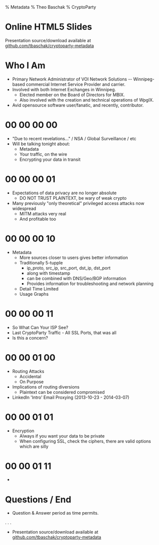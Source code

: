 % Metadata
% Theo Baschak
% CryptoParty


# Online HTML5 Slides

Presentation source/download available at [github.com/tbaschak/cryptoparty-metadata](https://github.com/tbaschak/cryptoparty-metadata)

# Who I Am

*	Primary Network Administrator of VOI Network Solutions -- Winnipeg-based commercial Internet Service Provider and carrier.
*	Involved with both Internet Exchanges in Winnipeg.
	*	Elected member on the Board of Directors for MBIX.
	*	Also involved with the creation and technical operations of WpgIX.
*	Avid opensource software user/fanatic, and recently, contributor.

# 00 00 00 00

*	"Due to recent revelations..." / NSA / Global Surveillance / etc
*	Will be talking tonight about:
	*	Metadata
	*	Your traffic, on the wire
	*	Encrypting your data in transit

# 00 00 00 01

*	Expectations of data privacy are no longer absolute
	*	DO NOT TRUST PLAINTEXT, be wary of weak crypto
*	Many previously "only theoretical" privileged access attacks now widespread
	*	MITM attacks very real
	*	And profitable too

# 00 00 00 10

*	Metadata
	*	More sources closer to users gives better information
	*	Traditionally 5-tupple
		*	ip_proto, src_ip, src_port, dst_ip, dst_port
		*	along with timestamp
		*	can be combined with DNS/Geo/BGP information
		*	Provides information for troubleshooting and network planning
	*	Detail Time Limited
	*	Usage Graphs

# 00 00 00 11

*	So What Can Your ISP See?
*	Last CryptoParty Traffic - All SSL Ports, that was all
*	Is this a concern?

# 00 00 01 00

*	Routing Attacks
	*	Accidental
	*	On Purpose
*	Implications of routing diversions
	*	Plaintext can be considered compromised
*	LinkedIn 'Intro' Email Proxying (2013-10-23 - 2014-03-07)

# 00 00 01 01

*	Encryption
	*	Always if you want your data to be private
	*	When configuring SSL, check the ciphers, there are valid options which are silly

# 00 00 01 11

*	

# Questions / End

*	Question & Answer period as time permits.

. . .

*	Presentation source/download available at [github.com/tbaschak/cryptoparty-metadata](https://github.com/tbaschak/cryptoparty-metadata)
